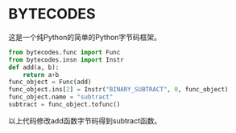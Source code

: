 BYTECODES
=========
这是一个纯Python的简单的Python字节码框架。
```python
from bytecodes.func import Func
from bytecodes.insn import Instr
def add(a, b):
    return a+b
func_object = Func(add)
func_object.ins[2] = Instr("BINARY_SUBTRACT", 0, func_object)
func_object.name = "subtract"
subtract = func_object.tofunc()
```
以上代码修改add函数字节码得到subtract函数。
